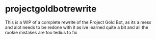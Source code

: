 # projectgoldbotrewrite
This is a WIP of a complete rewrite of the Project Gold Bot, as its a mess and alot needs to be redone with it as ive learned quite a bit and all the rookie mistakes
are too tedius to fix
